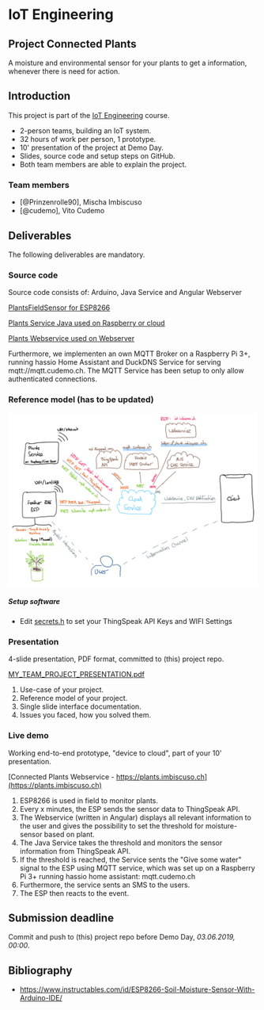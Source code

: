 # IoT Engineering
## Project Connected Plants
A moisture and environmental sensor for your plants to get a information, whenever there is need for action. 

## Introduction
This project is part of the [IoT Engineering](../../../fhnw-iot) course.

* 2-person teams, building an IoT system.
* 32 hours of work per person, 1 prototype.
* 10' presentation of the project at Demo Day.
* Slides, source code and setup steps on GitHub.
* Both team members are able to explain the project.

### Team members
* [@Prinzenrolle90], Mischa Imbiscuso
* [@cudemo], Vito Cudemo

## Deliverables
The following deliverables are mandatory.

### Source code
Source code consists of: Arduino, Java Service and Angular Webserver

[PlantsFieldSensor for ESP8266](esp/PlantsFieldSensor/PlantsFieldSensor.ino)

[Plants Service Java used on Raspberry or cloud](/raspberry-java/src/main/java/ch/fhnw/iot/connectedPlants/raspberry/) 

[Plants Webservice used on Webserver](/connected-plants-web/src)

Furthermore, we implementen an own MQTT Broker on a Raspberry Pi 3+, running hassio Home Assistant and DuckDNS Service for serving mqtt://mqtt.cudemo.ch. The MQTT Service has been setup to only allow authenticated connections. 

### Reference model (has to be updated)

![Reference Model, Connected Plants](Images/Plants_ReferenceModel.png)


##### Setup software
* Edit [secrets.h](esp/PlantsFieldSensor/secrets.h) to set your ThingSpeak API Keys and WIFI Settings 


### Presentation
4-slide presentation, PDF format, committed to (this) project repo.

[MY_TEAM_PROJECT_PRESENTATION.pdf](MY_TEAM_PROJECT_PRESENTATION.pdf)

1) Use-case of your project.
2) Reference model of your project.
3) Single slide interface documentation.
4) Issues you faced, how you solved them.

### Live demo
Working end-to-end prototype, "device to cloud", part of your 10' presentation.

[Connected Plants Webservice - https://plants.imbiscuso.ch](https://plants.imbiscuso.ch)

1) ESP8266 is used in field to monitor plants.
2) Every x minutes, the ESP sends the sensor data to ThingSpeak API.
3) The Webservice (written in Angular) displays all relevant information to the user and gives the possibility to set the threshold for moisture-sensor based on plant.
4) The Java Service takes the threshold and monitors the sensor information from ThingSpeak API. 
5) If the threshold is reached, the Service sents the "Give some water" signal to the ESP using MQTT service, which was set up on a Raspberry Pi 3+ running hassio home assistant: mqtt.cudemo.ch
6) Furthermore, the service sents an SMS to the users.
7) The ESP then reacts to the event. 


## Submission deadline
Commit and push to (this) project repo before Demo Day, _03.06.2019, 00:00_.

## Bibliography
* https://www.instructables.com/id/ESP8266-Soil-Moisture-Sensor-With-Arduino-IDE/